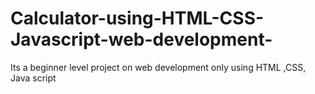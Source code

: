 # Calculator-using-HTML-CSS-Javascript-web-development-
Its a beginner level project on web development only using HTML ,CSS,  Java script
